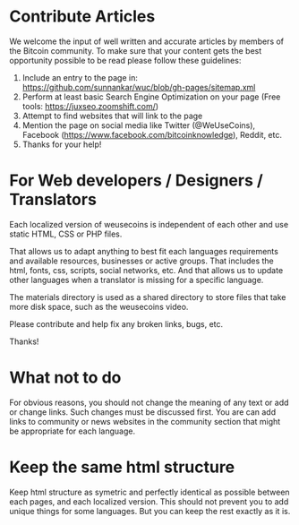 # Contribute Articles

We welcome the input of well written and accurate articles by members of the Bitcoin community. To make sure that your content gets the best opportunity possible to be read please follow these guidelines:

1. Include an entry to the page in: https://github.com/sunnankar/wuc/blob/gh-pages/sitemap.xml
2. Perform at least basic Search Engine Optimization on your page (Free tools: https://juxseo.zoomshift.com/)
3. Attempt to find websites that will link to the page
4. Mention the page on social media like Twitter (@WeUseCoins), Facebook (https://www.facebook.com/bitcoinknowledge), Reddit, etc.
5. Thanks for your help!

# For Web developers / Designers / Translators

Each localized version of weusecoins is independent of each other and use static HTML, CSS or PHP files.

That allows us to adapt anything to best fit each languages requirements and available resources, businesses or active groups. That includes the html, fonts, css, scripts, social networks, etc. And that allows us to update other languages when a translator is missing for a specific language.

The materials directory is used as a shared directory to store files that take more disk space, such as the weusecoins video.

Please contribute and help fix any broken links, bugs, etc.

Thanks!

# What not to do

For obvious reasons, you should not change the meaning of any text or add or change links. Such changes must be discussed first.
You are can add links to community or news websites in the community section that might be appropriate for each language.

# Keep the same html structure

Keep html structure as symetric and perfectly identical as possible between each pages, and each localized version. This should not prevent you to add unique things for some languages. But you can keep the rest exactly as it is.
